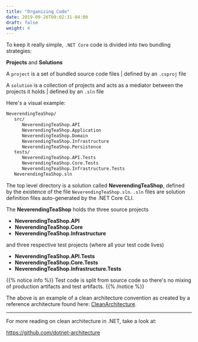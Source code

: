 ```yaml
---
title: "Organizing Code"
date: 2019-09-26T09:02:31-04:00
draft: false
weight: 4
---
```


To keep it really simple, `.NET Core` code is divided into two bundling strategies:

**Projects** and **Solutions**

A `project` is a set of bundled source code files | defined by an `.csproj` file

A `solution` is a collection of projects and acts as a mediator between the projects it holds | defined by an `.sln` file

Here's a visual example:

```markdown
NeverendingTeaShop/
   src/
      NeverendingTeaShop.API
      NeverendingTeaShop.Application
      NeverendingTeaShop.Domain
      NeverendingTeaShop.Infrastructure
      NeverendingTeaShop.Persistence
   tests/
      NeverendingTeaShop.API.Tests
      NeverendingTeaShop.Core.Tests
      NeverendingTeaShop.Infrastructure.Tests
   NeverendingTeaShop.sln
```

The top level directory is a solution called **NeverendingTeaShop**,
defined by the existence of the file `NeverendingTeaShop.sln`.
`.sln` files are solution definition files auto-generated by the .NET Core CLI.

The **NeverendingTeaShop** holds the three source projects

- **NeverendingTeaShop.API**
- **NeverendingTeaShop.Core**
- **NeverendingTeaShop.Infrastructure**

and three respective test projects (where all your test code lives)

- **NeverendingTeaShop.API.Tests**
- **NeverendingTeaShop.Core.Tests**
- **NeverendingTeaShop.Infrastructure.Tests**

{{% notice info %}}
Test code is split from source code so there's no mixing of production artifacts
and test artifacts.
{{% /notice %}}

The above is an example of a clean architecture convention as created by a reference architecture found here:
[CleanArchitecture](https://github.com/ardalis/CleanArchitecture).

---

For more reading on clean architecture in .NET, take a look at:

https://github.com/dotnet-architecture
